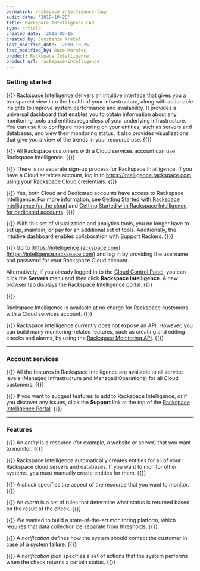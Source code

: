 ```yaml
---
permalink: rackspace-intelligence-faq/
audit_date: '2018-10-25'
title: Rackspace Intelligence FAQ
type: article
created_date: '2015-05-15'
created_by: Constanze Kratel
last_modified_date: '2018-10-25'
last_modified_by: Rose Morales
product: Rackspace Intelligence
product_url: rackspace-intelligence
---
```


### Getting started

{{<accordion title="What is Rackspace Intelligence?" col="in" href="accordion1">}}
Rackspace Intelligence delivers an intuitive interface that gives you a
transparent view into the health of your infrastructure, along with
actionable insights to improve system performance and availability. It
provides a universal dashboard that enables you to obtain information
about any monitoring tools and entities regardless of your underlying
infrastructure. You can use it to configure monitoring on your entities,
such as servers and databases, and view their monitoring status. It also
provides visualizations that give you a view of the trends in your
resource use.
{{</accordion>}}

{{<accordion title="Who can use Rackspace Intelligence?" col="in" href="accordion12">}}
All Rackspace customers with a Cloud services account can use Rackspace
Intelligence.
{{</accordion>}}

{{<accordion title="How do I sign up for Rackspace Intelligence?" col="in" href="accordion3">}}
There is no separate sign-up process for Rackspace Intelligence. If you
have a Cloud services account, log in to
<https://intelligence.rackspace.com> using your Rackspace Cloud
credentials.
{{</accordion>}}

{{<accordion title="Can I use Rackspace Intelligence for both Cloud and Dedicated accounts?" col="in" href="accordion4">}}
Yes, both Cloud and Dedicated accounts have access to Rackspace Intelligence. For more information, see [Getting Started with Rackspace Intelligence for the cloud](/support/how-to/getting-started-with-rackspace-intelligence-for-the-cloud) and [Getting Started with Rackspace Intelligence for dedicated accounts](/support/how-to/getting-started-with-rackspace-intelligence-for-dedicated-accounts).
{{</accordion>}}

{{<accordion title="What are the benefits of using Rackspace Intelligence?" col="in" href="accordion5">}}
With this set of visualization and analytics tools, you no longer have
to set up, maintain, or pay for an additional set of tools.
Additionally, the intuitive dashboard enables collaboration with Support
Rackers.
{{</accordion>}}

{{<accordion title="How do I access Rackspace Intelligence?" col="in" href="accordion6">}}
Go to
[https://intelligence.rackspace.com](https://intelligence.rackspace.com)
and log in by providing the username and password for your Rackspace
Cloud account.

Alternatively, if you already logged in to the [Cloud Control
Panel](https://login.rackspace.com), you can click the **Servers**
menu and then click **Rackspace Intelligence**. A new browser tab
displays the Rackspace Intelligence portal.
{{</accordion>}}

{{<accordion title="How much does Rackspace Intelligence cost?" col="in" href="accordion7">}}

Rackspace Intelligence is available at no charge for Rackspace customers
with a Cloud services account.
{{</accordion>}}

{{<accordion title="Is there an API for Rackspace Intelligence?" col="in" href="accordion8">}}
Rackspace Intelligence currently does not expose an API. However, you can build many
monitoring-related features, such as creating and editing checks
and alarms, by using the
[Rackspace Monitoring API](https://docs.rackspace.com/docs/rackspace-monitoring/v1/).
{{</accordion>}}

------------------------------------------------------------------------

### Account services

{{<accordion title="Are any features of Rackspace Intelligence limited to specific service levels?" col="in" href="accordion9">}}
All the features in Rackspace Intelligence are available to all service
levels (Managed Infrastructure and Managed Operations) for all Cloud
customers.
{{</accordion>}}

{{<accordion title="How can I provide feedback about Rackspace Intelligence?" col="in" href="accordion10">}}
If you want to suggest features to add to Rackspace Intelligence, or if
you discover any issues, click the **Support** link at the top of the
[Rackspace Intelligence Portal](https://intelligence.rackspace.com/).
{{</accordion>}}

------------------------------------------------------------------------

### Features

{{<accordion title="What is an entity?" col="in" href="accordion11">}}
An *entity* is a resource (for example, a website or server) that you
want to monitor.
{{</accordion>}}

{{<accordion title="Do I need to create entities manually to monitor them?" col="in" href="accordion12">}}
Rackspace Intelligence automatically creates entities for all of your
Rackspace cloud servers and databases. If you want to monitor other
systems, you must manually create entities for them.
{{</accordion>}}

{{<accordion title="What is a check?" col="in" href="accordion13">}}
A *check* specifies the aspect of the resource that you want to monitor.
{{</accordion>}}

{{<accordion title="What is an alarm?" col="in" href="accordion14">}}
An *alarm* is a set of rules that determine what status is returned
based on the result of the check.
{{</accordion>}}

{{<accordion title="Why are the concepts of checks and alarms separate?" col="in" href="accordion15">}}
We wanted to build a state-of-the-art monitoring platform, which
requires that data collection be separate from thresholds.
{{</accordion>}}

{{<accordion title="What is a notification?" col="in" href="accordion16">}}
A *notification* defines how the system should contact the customer in
case of a system failure.
{{</accordion>}}

{{<accordion title="What is a notification plan?" col="in" href="accordion1">}}
A *notification plan* specifies a set of actions that the system performs when
the check returns a certain status.
{{</accordion>}}
